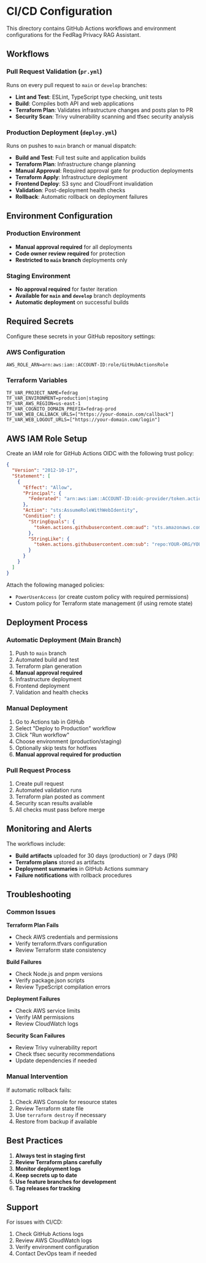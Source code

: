 # CI/CD Configuration

This directory contains GitHub Actions workflows and environment configurations for the FedRag Privacy RAG Assistant.

## Workflows

### Pull Request Validation (`pr.yml`)

Runs on every pull request to `main` or `develop` branches:

- **Lint and Test**: ESLint, TypeScript type checking, unit tests
- **Build**: Compiles both API and web applications
- **Terraform Plan**: Validates infrastructure changes and posts plan to PR
- **Security Scan**: Trivy vulnerability scanning and tfsec security analysis

### Production Deployment (`deploy.yml`)

Runs on pushes to `main` branch or manual dispatch:

- **Build and Test**: Full test suite and application builds
- **Terraform Plan**: Infrastructure change planning
- **Manual Approval**: Required approval gate for production deployments
- **Terraform Apply**: Infrastructure deployment
- **Frontend Deploy**: S3 sync and CloudFront invalidation
- **Validation**: Post-deployment health checks
- **Rollback**: Automatic rollback on deployment failures

## Environment Configuration

### Production Environment

- **Manual approval required** for all deployments
- **Code owner review required** for protection
- **Restricted to `main` branch** deployments only

### Staging Environment

- **No approval required** for faster iteration
- **Available for `main` and `develop`** branch deployments
- **Automatic deployment** on successful builds

## Required Secrets

Configure these secrets in your GitHub repository settings:

### AWS Configuration
```
AWS_ROLE_ARN=arn:aws:iam::ACCOUNT-ID:role/GitHubActionsRole
```

### Terraform Variables
```
TF_VAR_PROJECT_NAME=fedrag
TF_VAR_ENVIRONMENT=production|staging
TF_VAR_AWS_REGION=us-east-1
TF_VAR_COGNITO_DOMAIN_PREFIX=fedrag-prod
TF_VAR_WEB_CALLBACK_URLS=["https://your-domain.com/callback"]
TF_VAR_WEB_LOGOUT_URLS=["https://your-domain.com/login"]
```

## AWS IAM Role Setup

Create an IAM role for GitHub Actions OIDC with the following trust policy:

```json
{
  "Version": "2012-10-17",
  "Statement": [
    {
      "Effect": "Allow",
      "Principal": {
        "Federated": "arn:aws:iam::ACCOUNT-ID:oidc-provider/token.actions.githubusercontent.com"
      },
      "Action": "sts:AssumeRoleWithWebIdentity",
      "Condition": {
        "StringEquals": {
          "token.actions.githubusercontent.com:aud": "sts.amazonaws.com"
        },
        "StringLike": {
          "token.actions.githubusercontent.com:sub": "repo:YOUR-ORG/YOUR-REPO:*"
        }
      }
    }
  ]
}
```

Attach the following managed policies:
- `PowerUserAccess` (or create custom policy with required permissions)
- Custom policy for Terraform state management (if using remote state)

## Deployment Process

### Automatic Deployment (Main Branch)
1. Push to `main` branch
2. Automated build and test
3. Terraform plan generation
4. **Manual approval required**
5. Infrastructure deployment
6. Frontend deployment
7. Validation and health checks

### Manual Deployment
1. Go to Actions tab in GitHub
2. Select "Deploy to Production" workflow
3. Click "Run workflow"
4. Choose environment (production/staging)
5. Optionally skip tests for hotfixes
6. **Manual approval required for production**

### Pull Request Process
1. Create pull request
2. Automated validation runs
3. Terraform plan posted as comment
4. Security scan results available
5. All checks must pass before merge

## Monitoring and Alerts

The workflows include:
- **Build artifacts** uploaded for 30 days (production) or 7 days (PR)
- **Terraform plans** stored as artifacts
- **Deployment summaries** in GitHub Actions summary
- **Failure notifications** with rollback procedures

## Troubleshooting

### Common Issues

**Terraform Plan Fails**
- Check AWS credentials and permissions
- Verify terraform.tfvars configuration
- Review Terraform state consistency

**Build Failures**
- Check Node.js and pnpm versions
- Verify package.json scripts
- Review TypeScript compilation errors

**Deployment Failures**
- Check AWS service limits
- Verify IAM permissions
- Review CloudWatch logs

**Security Scan Failures**
- Review Trivy vulnerability report
- Check tfsec security recommendations
- Update dependencies if needed

### Manual Intervention

If automatic rollback fails:
1. Check AWS Console for resource states
2. Review Terraform state file
3. Use `terraform destroy` if necessary
4. Restore from backup if available

## Best Practices

1. **Always test in staging first**
2. **Review Terraform plans carefully**
3. **Monitor deployment logs**
4. **Keep secrets up to date**
5. **Use feature branches for development**
6. **Tag releases for tracking**

## Support

For issues with CI/CD:
1. Check GitHub Actions logs
2. Review AWS CloudWatch logs
3. Verify environment configuration
4. Contact DevOps team if needed